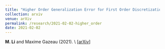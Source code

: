 ```yaml
---
title: "Higher Order Generalization Error for First Order Discretization of Langevin Diffusion"
collection: arxiv
venue: arXiv 
permalink: /research/2021-02-02-higher_order
date: 2021-02-02
---
```


**M. Li** and Maxime Gazeau (2021). \\
\[[arXiv](https://arxiv.org/abs/2102.06229)\] 

